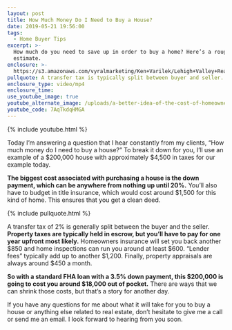 ```yaml
---
layout: post
title: How Much Money Do I Need to Buy a House?
date: 2019-05-21 19:56:00
tags:
  - Home Buyer Tips
excerpt: >-
  How much do you need to save up in order to buy a home? Here’s a rough
  estimate.
enclosure: >-
  https://s3.amazonaws.com/vyralmarketing/Ken+Varilek/Lehigh+Valley+Real+Estate-+How+Much+Money+Do+I+Need+to+Buy+a+House_.mp4
pullquote: A transfer tax is typically split between buyer and seller.
enclosure_type: video/mp4
enclosure_time:
use_youtube_image: true
youtube_alternate_image: /uploads/a-better-idea-of-the-cost-of-homeownership-yt.jpg
youtube_code: 7AqTkdqHMGA
---
```


{% include youtube.html %}

Today I’m answering a question that I hear constantly from my clients, “How much money do I need to buy a house?” To break it down for you, I’ll use an example of a $200,000 house with approximately $4,500 in taxes for our example today.&nbsp;

**The biggest cost associated with purchasing a house is the down payment, which can be anywhere from nothing up until 20%.** You’ll also have to budget in title insurance, which would cost around $1,500 for this kind of home. This ensures that you get a clean deed.

{% include pullquote.html %}

A transfer tax of 2% is generally split between the buyer and the seller. **Property taxes are typically held in escrow, but you’ll have to pay for one year upfront most likely.** Homeowners insurance will set you back another $850 and home inspections can run you around at least $600. “Lender fees” typically add up to another $1,200. Finally, property appraisals are always around $450 a month. &nbsp;

**So with a standard FHA loan with a 3.5% down payment, this $200,000 is going to cost you around $18,000 out of pocket.** There are ways that we can shrink those costs, but that’s a story for another day.&nbsp;

If you have any questions for me about what it will take for you to buy a house or anything else related to real estate, don’t hesitate to give me a call or send me an email. I look forward to hearing from you soon.